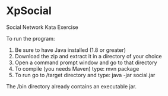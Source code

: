 # XpSocial
Social Network Kata Exercise

To run the program:

1. Be sure to have Java installed (1.8 or greater)
2. Download the zip and extract it in a directory of your choice
3. Open a command prompt window and go to that directory
4. To compile (you needs Maven) type:
    mvn package
5. To run go to /target directory and type:
    java -jar social.jar
    
The /bin directory already contains an executable jar.
